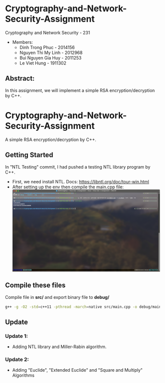# Cryptography-and-Network-Security-Assignment
Cryptography and Network Security - 231

- Members:
  - Dinh Trong Phuc - 2014156
  - Nguyen Thi My Linh - 2012968
  - Bui Nguyen Gia Huy - 2011253
  - Le Viet Hung - 1911302

## Abstract:

In this assignment, we will implement a simple RSA encryption/decryption by C++.

# Cryptography-and-Network-Security-Assignment
A simple RSA encryption/decryption by C++.

## Getting Started

In "NTL Testing" commit, I had pushed a testing NTL library program by C++.

- First, we need install NTL. Docs: https://libntl.org/doc/tour-win.html
- After setting up the env then compile the main.cpp file:
  ![Testing program](/img/testing.png "testing in terminal")

## Compile these files
Compile file in __src/__ and export binary file to __debug/__
```bash
g++ -g -O2 -std=c++11 -pthread -march=native src/main.cpp -o debug/main -lntl -lgmp -lm
```

## Update 

### Update 1:
* Adding NTL library and Miller-Rabin algorithm.

### Update 2:
* Adding "Euclide", "Extended Euclide" and "Square and Multiply" Algorithms